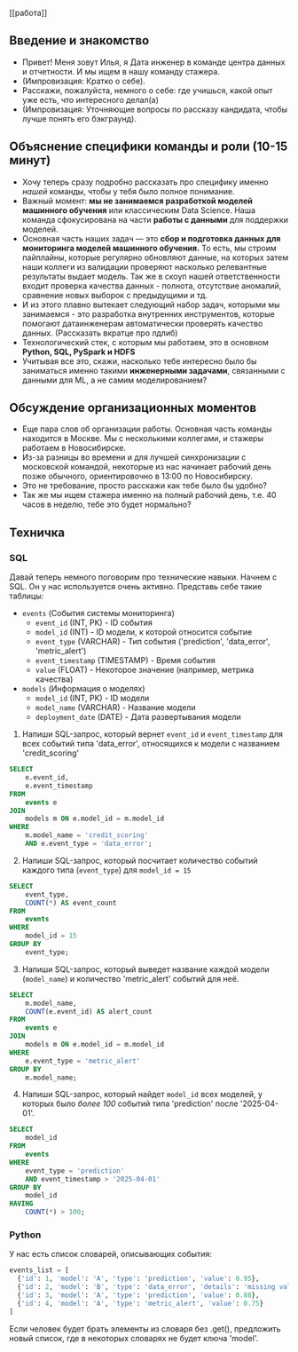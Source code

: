 [[работа]]
## Введение и знакомство
- Привет! Меня зовут Илья, я Дата инженер в команде центра данных и отчетности. И мы ищем в нашу команду стажера.
- (Импровизация: Кратко о себе).
- Расскажи, пожалуйста, немного о себе: где учишься, какой опыт уже есть, что интересного делал(а)
- (Импровизация: Уточняющие вопросы по рассказу кандидата, чтобы лучше понять его бэкграунд).

## Объяснение специфики команды и роли (10-15 минут)
- Хочу теперь сразу подробно рассказать про специфику именно _нашей_ команды, чтобы у тебя было полное понимание.
- Важный момент: **мы не занимаемся разработкой моделей машинного обучения** или классическим Data Science. Наша команда сфокусирована на части **работы с данными** для поддержки моделей.
- Основная часть наших задач — это **сбор и подготовка данных для мониторинга моделей машинного обучения.** То есть, мы строим пайплайны, которые регулярно обновляют данные, на которых затем наши коллеги из валидации проверяют насколько релевантные результаты выдает модель. Так же в скоуп нашей ответственности входит проверка качества данных - полнота, отсутствие аномалий, сравнение новых выборок с предыдущими и тд.
- И из этого плавно вытекает следующий набор задач, которыми мы занимаемся - это разработка внутренних инструментов, которые помогают датаинженерам автоматически проверять качество данных. (Рассказать вкратце про лдлиб)
- Технологический стек, с которым мы работаем, это в основном **Python, SQL, PySpark и HDFS**
- Учитывая все это, скажи, насколько тебе интересно было бы заниматься именно такими **инженерными задачами**, связанными с данными для ML, а не самим моделированием?


## Обсуждение организационных моментов
- Еще пара слов об организации работы. Основная часть команды находится в Москве. Мы с несколькими коллегами, и стажеры работаем в Новосибирске.
- Из-за разницы во времени и для лучшей синхронизации с московской командой, некоторые из нас начинает рабочий день позже обычного, ориентировочно в 13:00 по Новосибирску.
- Это не требование, просто расскажи как тебе было бы удобно?
- Так же мы ищем стажера именно на полный рабочий день, т.е. 40 часов в неделю, тебе это будет нормально?

## Техничка

### SQL
Давай теперь немного поговорим про технические навыки. Начнем с SQL. Он у нас используется очень активно. Представь себе такие таблицы:

- `events` (События системы мониторинга)
    - `event_id` (INT, PK) - ID события
    - `model_id` (INT) - ID модели, к которой относится событие
    - `event_type` (VARCHAR) - Тип события ('prediction', 'data_error', 'metric_alert')
    - `event_timestamp` (TIMESTAMP) - Время события
    - `value` (FLOAT) - Некоторое значение (например, метрика качества)
- `models` (Информация о моделях)
    - `model_id` (INT, PK) - ID модели
    - `model_name` (VARCHAR) - Название модели
    - `deployment_date` (DATE) - Дата развертывания модели

1. Напиши SQL-запрос, который вернет `event_id` и `event_timestamp` для всех событий типа 'data_error', относящихся к модели с названием 'credit_scoring'
```sql
SELECT
    e.event_id,
    e.event_timestamp
FROM
    events e
JOIN
    models m ON e.model_id = m.model_id
WHERE
    m.model_name = 'credit_scoring'
    AND e.event_type = 'data_error';
```

2. Напиши SQL-запрос, который посчитает количество событий каждого типа (`event_type`) для `model_id = 15`
```sql
SELECT
    event_type,
    COUNT(*) AS event_count
FROM
    events
WHERE
    model_id = 15
GROUP BY
    event_type;
```

3. Напиши SQL-запрос, который выведет название каждой модели (`model_name`) и количество 'metric_alert' событий для неё.
```sql
SELECT
    m.model_name,
    COUNT(e.event_id) AS alert_count
FROM
    events e
JOIN
    models m ON e.model_id = m.model_id
WHERE
    e.event_type = 'metric_alert'
GROUP BY
    m.model_name;
```

4. Напиши SQL-запрос, который найдет `model_id` всех моделей, у которых было _более 100_ событий типа 'prediction' после '2025-04-01'.
```sql
SELECT
    model_id
FROM
    events
WHERE
    event_type = 'prediction'
    AND event_timestamp > '2025-04-01'
GROUP BY
    model_id
HAVING
    COUNT(*) > 100;
```

### Python
У нас есть список словарей, описывающих события:
```python
events_list = [
  {'id': 1, 'model': 'A', 'type': 'prediction', 'value': 0.95},
  {'id': 2, 'model': 'B', 'type': 'data_error', 'details': 'missing value'},
  {'id': 3, 'model': 'A', 'type': 'prediction', 'value': 0.88},
  {'id': 4, 'model': 'A', 'type': 'metric_alert', 'value': 0.75}
]
```

Если человек будет брать элементы из словаря без .get(), предложить новый список, где в некоторых словарях не будет ключа 'model'.

